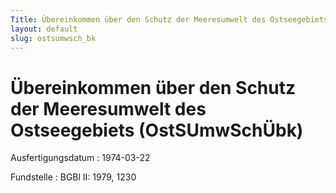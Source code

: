 ```yaml
---
Title: Übereinkommen über den Schutz der Meeresumwelt des Ostseegebiets
layout: default
slug: ostsumwsch_bk
---
```


# Übereinkommen über den Schutz der Meeresumwelt des Ostseegebiets (OstSUmwSchÜbk)

Ausfertigungsdatum
:   1974-03-22

Fundstelle
:   BGBl II: 1979, 1230

